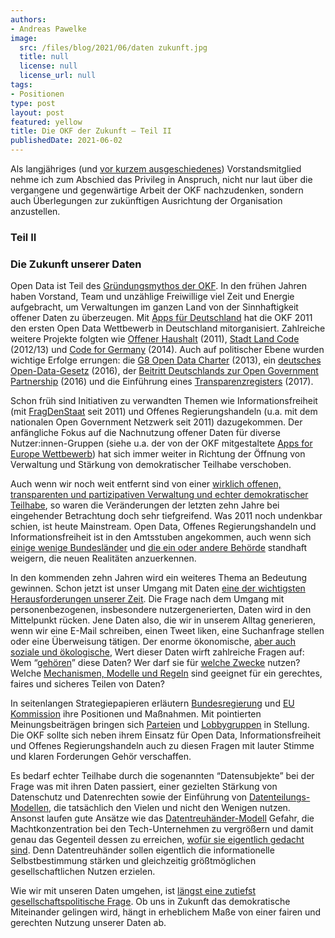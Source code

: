 ```yaml
---
authors:
- Andreas Pawelke
image:
  src: /files/blog/2021/06/daten zukunft.jpg
  title: null
  license: null
  license_url: null
tags:
- Positionen
type: post
layout: post
featured: yellow
title: Die OKF der Zukunft – Teil II
publishedDate: 2021-06-02
---
```


Als langjähriges (und [vor kurzem ausgeschiedenes](https://okfn.de/blog/2021/03/okf-vorstandswechsel/)) Vorstandsmitglied nehme ich zum Abschied das Privileg in Anspruch, nicht nur laut über die vergangene und gegenwärtige Arbeit der OKF nachzudenken, sondern auch Überlegungen zur zukünftigen Ausrichtung der Organisation anzustellen.

### Teil II

### Die Zukunft unserer Daten

Open Data ist Teil des [Gründungsmythos der OKF](https://okfn.de/blog/2021/02/okf-10jahre-interview-dd/). In den frühen Jahren haben Vorstand, Team und unzählige Freiwillige viel Zeit und Energie aufgebracht, um Verwaltungen im ganzen Land von der Sinnhaftigkeit offener Daten zu überzeugen. Mit [Apps für Deutschland](https://blog.okfn.org/2011/11/08/apps-4-germany-contest-launched/) hat die OKF 2011 den ersten Open Data Wettbewerb in Deutschland mitorganisiert. Zahlreiche weitere Projekte folgten wie [Offener Haushalt](https://okfn.de/projekte/offenerhaushalt/) (2011), [Stadt Land Code](http://stadtlandcode.de/) (2012/13) und [Code for Germany](https://www.codefor.de/) (2014). Auch auf politischer Ebene wurden wichtige Erfolge errungen: die [G8 Open Data Charter](https://opendatacharter.net/g8-open-data-charter/) (2013), ein [deutsches Open-Data-Gesetz](https://okfn.de/blog/2016/10/opendata-gesetz/) (2016), der [Beitritt Deutschlands zur Open Government Partnership](https://okfn.de/blog/2016/07/ogp/) (2016) und die Einführung eines [Transparenzregisters](https://okfn.de/blog/2017/02/transparenzregister/) (2017).

Schon früh sind Initiativen zu verwandten Themen wie Informationsfreiheit (mit [FragDenStaat](https://fragdenstaat.de/) seit 2011) und Offenes Regierungshandeln (u.a. mit dem nationalen Open Government Netzwerk seit 2011) dazugekommen. Der anfängliche Fokus auf die Nachnutzung offener Daten für diverse Nutzer:innen-Gruppen (siehe u.a. der von der OKF mitgestaltete [Apps for Europe Wettbewerb](https://okfn.de/projekte/appsforeurope/)) hat sich immer weiter in Richtung der Öffnung von Verwaltung und Stärkung von demokratischer Teilhabe verschoben.

Auch wenn wir noch weit entfernt sind von einer [wirklich offenen, transparenten und partizipativen Verwaltung und echter demokratischer Teilhabe](https://okfn.de/blog/2021/03/okf-digitalpolitische-forderungen/), so waren die Veränderungen der letzten zehn Jahre bei eingehender Betrachtung doch sehr tiefgreifend. Was 2011 noch undenkbar schien, ist heute Mainstream. Open Data, Offenes Regierungshandeln und Informationsfreiheit ist in den Amtsstuben angekommen, auch wenn sich [einige wenige Bundesländer](https://transparenzranking.de/) und [die ein oder andere Behörde](https://fragdenstaat.de/aktionen/zensurheberrecht-klage-2019/) standhaft weigern, die neuen Realitäten anzuerkennen.

In den kommenden zehn Jahren wird ein weiteres Thema an Bedeutung gewinnen. Schon jetzt ist unser Umgang mit Daten [eine der wichtigsten Herausforderungen unserer Zeit](http://www.jenitennison.com/2020/01/17/community-consent.html). Die Frage nach dem Umgang mit personenbezogenen, insbesondere nutzergenerierten, Daten wird in den Mittelpunkt rücken. Jene Daten also, die wir in unserem Alltag generieren, wenn wir eine E-Mail schreiben, einen Tweet liken, eine Suchanfrage stellen oder eine Überweisung tätigen. Der enorme ökonomische, [aber auch soziale und ökologische](https://www.bennettinstitute.cam.ac.uk/research/research-projects/valuing-data/), Wert dieser Daten wirft zahlreiche Fragen auf: Wem “[gehören](https://medium.com/data-empowerment/for-data-empowerment-we-need-control-of-our-data-not-ownership-heres-why-ea4cba053578)” diese Daten? Wer darf sie für [welche Zwecke](https://okfn.de/blog/2019/04/daten-f%C3%BCr-alle-aber-wie/) nutzen? Welche [Mechanismen, Modelle und Regeln](https://www.bertelsmann-stiftung.de/fileadmin/files/user_upload/Expertise_Daten_teilen__aber_wie_final.pdf) sind geeignet für ein gerechtes, faires und sicheres Teilen von Daten?

In seitenlangen Strategiepapieren erläutern [Bundesregierung](https://www.bundesregierung.de/breg-de/suche/datenstrategie-der-bundesregierung-1845632) und [EU Kommission](https://ec.europa.eu/info/strategy/priorities-2019-2024/europe-fit-digital-age/european-data-strategy_en) ihre Positionen und Maßnahmen. Mit pointierten Meinungsbeiträgen bringen sich [Parteien](https://www.handelsblatt.com/meinung/gastbeitraege/gastkommentar-digitaler-fortschritt-daten-sind-macht-und-muessen-dem-gemeinwohl-dienen/26572380.html?ticket=ST-799165-4pZRCoilAkd1UemHiy0Z-ap6) und [Lobbygruppen](https://www.bitkom.org/Presse/Presseinformation/Bitkom-zur-Datenstrategie-der-Bundesregierung-0) in Stellung. Die OKF sollte sich neben ihrem Einsatz für Open Data, Informationsfreiheit und Offenes Regierungshandeln auch zu diesen Fragen mit lauter Stimme und klaren Forderungen Gehör verschaffen.

Es bedarf echter Teilhabe durch die sogenannten “Datensubjekte” bei der Frage was mit ihren Daten passiert, einer gezielten Stärkung von Datenschutz und Datenrechten sowie der Einführung von [Datenteilungs-Modellen](https://algorithmenethik.de/2021/03/10/datenteilen-fuers-gemeinwohl-aber-wie/), die tatsächlich den Vielen und nicht den Wenigen nutzen. Ansonst laufen gute Ansätze wie das [Datentreuhänder-Modell](https://medium.com/@anoukruhaak/data-trusts-why-what-and-how-a8b53b53d34) Gefahr, die Machtkonzentration bei den Tech-Unternehmen zu vergrößern und damit genau das Gegenteil dessen zu erreichen, [wofür sie eigentlich gedacht sind](https://academic.oup.com/idpl/article/9/4/236/5579842). Denn Datentreuhänder sollen eigentlich die informationelle Selbstbestimmung stärken und gleichzeitig größtmöglichen gesellschaftlichen Nutzen erzielen.

Wie wir mit unseren Daten umgehen, ist [längst eine zutiefst gesellschaftspolitische Frage](https://okfn.de/blog/2020/03/datenpolitik-gesellschaftspolitik/). Ob uns in Zukunft das demokratische Miteinander gelingen wird, hängt in erheblichem Maße von einer fairen und gerechten Nutzung unserer Daten ab.